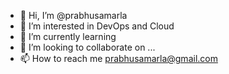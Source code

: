 - 👋 Hi, I’m @prabhusamarla
- 👀 I’m interested in DevOps and Cloud
- 🌱 I’m currently learning 
- 💞️ I’m looking to collaborate on ...
- 📫 How to reach me prabhusamarla@gmail.com

<!---
prabhusamarla/prabhusamarla is a ✨ special ✨ repository because its `README.md` (this file) appears on your GitHub profile.
You can click the Preview link to take a look at your changes.
--->
